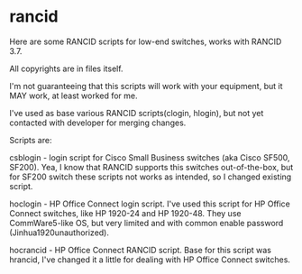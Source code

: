 # rancid
Here are some RANCID scripts for low-end switches, works with RANCID 3.7.

All copyrights are in files itself.

I'm not guaranteeing that this scripts will work with your equipment, but it MAY work, at least worked for me.

I've used as base various RANCID scripts(clogin, hlogin), but not yet contacted with developer for merging changes.

Scripts are:

csblogin - login script for Cisco Small Business switches (aka Cisco SF500, SF200). Yea, I know that RANCID supports this switches out-of-the-box, but for SF200 switch these scripts not works as intended, so I changed existing script.

hoclogin - HP Office Connect login script. I've used this script for HP Office Connect switches, like HP 1920-24 and HP 1920-48. They use CommWare5-like OS, but very limited and with common enable password (Jinhua1920unauthorized).

hocrancid - HP Office Connect RANCID script. Base for this script was hrancid, I've changed it a little for dealing with HP Office Connect switches.

